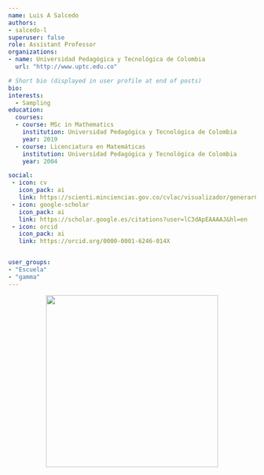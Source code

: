 ```yaml
---
name: Luis A Salcedo
authors:
- salcedo-l
superuser: false
role: Assistant Professor 
organizations:
- name: Universidad Pedagógica y Tecnológica de Colombia
  url: "http://www.uptc.edu.co"

# Short bio (displayed in user profile at end of posts)
bio: 
interests:
  - Sampling
education:
  courses:
  - course: MSc in Mathematics
    institution: Universidad Pedagógica y Tecnológica de Colombia
    year: 2019
  - course: Licenciatura en Matemáticas
    institution: Universidad Pedagógica y Tecnológica de Colombia
    year: 2004

social:
 - icon: cv
   icon_pack: ai
   link: https://scienti.minciencias.gov.co/cvlac/visualizador/generarCurriculoCv.do?cod_rh=0000263400
 - icon: google-scholar
   icon_pack: ai
   link: https://scholar.google.es/citations?user=lC3dApEAAAAJ&hl=en
 - icon: orcid
   icon_pack: ai
   link: https://orcid.org/0000-0001-6246-014X


user_groups:
- "Escuela"
- "gamma"
---
```


<center><img src="https://matematicas.netlify.app/img/gs/salcedo-l.png"  width="350"></center>
